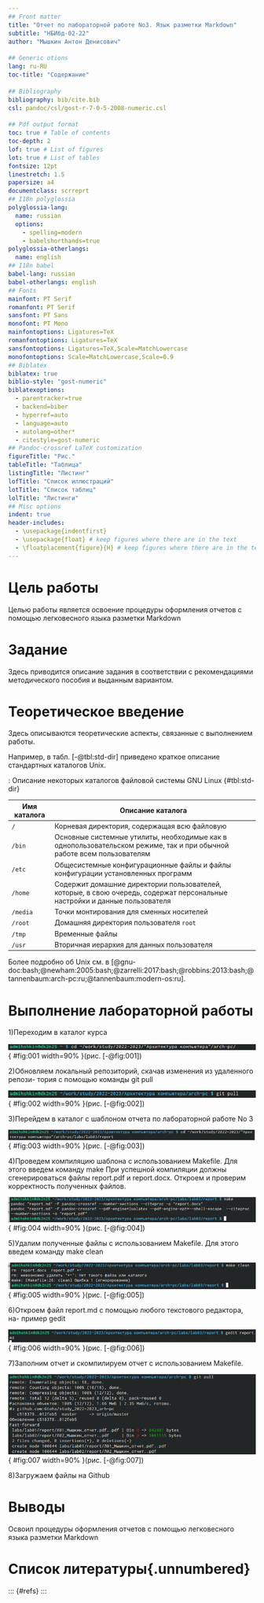 ```yaml
---
## Front matter
title: "Отчет по лабораторной работе No3. Язык разметки Markdown"
subtitle: "НБИбд-02-22"
author: "Мышкин Антон Денисович"

## Generic otions
lang: ru-RU
toc-title: "Содержание"

## Bibliography
bibliography: bib/cite.bib
csl: pandoc/csl/gost-r-7-0-5-2008-numeric.csl

## Pdf output format
toc: true # Table of contents
toc-depth: 2
lof: true # List of figures
lot: true # List of tables
fontsize: 12pt
linestretch: 1.5
papersize: a4
documentclass: scrreprt
## I18n polyglossia
polyglossia-lang:
  name: russian
  options:
	- spelling=modern
	- babelshorthands=true
polyglossia-otherlangs:
  name: english
## I18n babel
babel-lang: russian
babel-otherlangs: english
## Fonts
mainfont: PT Serif
romanfont: PT Serif
sansfont: PT Sans
monofont: PT Mono
mainfontoptions: Ligatures=TeX
romanfontoptions: Ligatures=TeX
sansfontoptions: Ligatures=TeX,Scale=MatchLowercase
monofontoptions: Scale=MatchLowercase,Scale=0.9
## Biblatex
biblatex: true
biblio-style: "gost-numeric"
biblatexoptions:
  - parentracker=true
  - backend=biber
  - hyperref=auto
  - language=auto
  - autolang=other*
  - citestyle=gost-numeric
## Pandoc-crossref LaTeX customization
figureTitle: "Рис."
tableTitle: "Таблица"
listingTitle: "Листинг"
lofTitle: "Список иллюстраций"
lotTitle: "Список таблиц"
lolTitle: "Листинги"
## Misc options
indent: true
header-includes:
  - \usepackage{indentfirst}
  - \usepackage{float} # keep figures where there are in the text
  - \floatplacement{figure}{H} # keep figures where there are in the text
---
```


# Цель работы

Целью работы является освоение процедуры оформления отчетов с помощью
легковесного языка разметки Markdown


# Задание

Здесь приводится описание задания в соответствии с рекомендациями
методического пособия и выданным вариантом.

# Теоретическое введение

Здесь описываются теоретические аспекты, связанные с выполнением работы.

Например, в табл. [-@tbl:std-dir] приведено краткое описание стандартных каталогов Unix.

: Описание некоторых каталогов файловой системы GNU Linux {#tbl:std-dir}

| Имя каталога | Описание каталога                                                                                                          |
|--------------|----------------------------------------------------------------------------------------------------------------------------|
| `/`          | Корневая директория, содержащая всю файловую                                                                               |
| `/bin `      | Основные системные утилиты, необходимые как в однопользовательском режиме, так и при обычной работе всем пользователям     |
| `/etc`       | Общесистемные конфигурационные файлы и файлы конфигурации установленных программ                                           |
| `/home`      | Содержит домашние директории пользователей, которые, в свою очередь, содержат персональные настройки и данные пользователя |
| `/media`     | Точки монтирования для сменных носителей                                                                                   |
| `/root`      | Домашняя директория пользователя  `root`                                                                                   |
| `/tmp`       | Временные файлы                                                                                                            |
| `/usr`       | Вторичная иерархия для данных пользователя                                                                                 |

Более подробно об Unix см. в [@gnu-doc:bash;@newham:2005:bash;@zarrelli:2017:bash;@robbins:2013:bash;@tannenbaum:arch-pc:ru;@tannenbaum:modern-os:ru].

# Выполнение лабораторной работы



1)Переходим в каталог курса

![Название рисунка](image/1.png){ #fig:001 width=90% }(рис. [-@fig:001])


2)Обновляем локальный репозиторий, скачав изменения из удаленного репози-
тория с помощью команды git pull

![Название рисунка](image/2.png){ #fig:002 width=90% }(рис. [-@fig:002])


3)Перейдем в каталог с шаблоном отчета по лабораторной работе No 3

![Название рисунка](image/3.png){ #fig:003 width=90% }(рис. [-@fig:003])


4)Проведем компиляцию шаблона с использованием Makefile. Для этого
введем команду make
При успешной компиляции должны сгенерироваться файлы report.pdf и
report.docx. Откроем и проверим корректность полученных файлов.

![Название рисунка](image/4.png){ #fig:004 width=90% }(рис. [-@fig:004])


5)Удалим полученные файлы с использованием Makefile. Для этого введем
команду make clean

![Название рисунка](image/5.png){ #fig:005 width=90% }(рис. [-@fig:005])


6)Откроем файл report.md c помощью любого текстового редактора, на-
пример gedit

![Название рисунка](image/6.png){ #fig:006 width=90% }(рис. [-@fig:006])


7)Заполним отчет и скомпилируем отчет с использованием Makefile. 

![Название рисунка](image/7.png){ #fig:007 width=90% }(рис. [-@fig:007])


8)Загружаем файлы на Github

# Выводы

Освоил процедуры оформления отчетов с помощью
легковесного языка разметки Markdown

# Список литературы{.unnumbered}

::: {#refs}
:::
